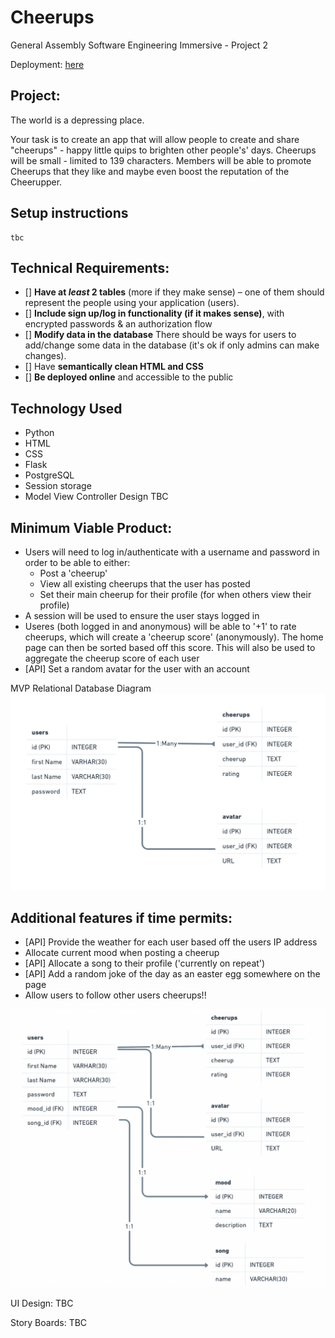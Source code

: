 # Cheerups

General Assembly Software Engineering Immersive - Project 2

Deployment: [here](https://secret-wildwood-49670.herokuapp.com/)

## Project: 

The world is a depressing place.

Your task is to create an app that will allow people to create and share "cheerups" - happy little quips to brighten other people's' days. Cheerups will be small - limited to 139 characters. Members will be able to promote Cheerups that they like and maybe even boost the reputation of the Cheerupper.

## Setup instructions
```
tbc
```


## Technical Requirements:
- [] **Have at *least* 2 tables** (more if they make sense) – one of them should represent the people using your application (users).
- [] **Include sign up/log in functionality (if it makes sense)**, with encrypted passwords & an authorization flow
- [] **Modify data in the database** There should be ways for users to add/change some data in the database (it's ok if only admins can make changes).
- [] Have **semantically clean HTML and CSS**
- [] **Be deployed online** and accessible to the public

## Technology Used
* Python
* HTML
* CSS
* Flask
* PostgreSQL
* Session storage
* Model View Controller Design
TBC

## Minimum Viable Product:
* Users will need to log in/authenticate with a username and password in order to be able to either:
    * Post a 'cheerup'
    * View all existing cheerups that the user has posted
    * Set their main cheerup for their profile (for when others view their profile)
* A session will be used to ensure the user stays logged in
* Useres (both logged in and anonymous) will be able to '+1' to rate cheerups, which will create a 'cheerup score' (anonymously). The home page can then be sorted based off this score. This will also be used to aggregate the cheerup score of each user
* [API] Set a random avatar for the user with an account

MVP Relational Database Diagram
![MVP Relational Diagram](/static/images/readme/mvp.png)


## Additional features if time permits:
* [API] Provide the weather for each user based off the users IP address
* Allocate current mood when posting a cheerup
* [API] Allocate a song to their profile ('currently on repeat')
* [API] Add a random joke of the day as an easter egg somewhere on the page 
* Allow users to follow other users cheerups!!

![Additional Features Relational Diagram](/static/images/readme/additional-features-db-diagram.png)


UI Design:
TBC

Story Boards:
TBC